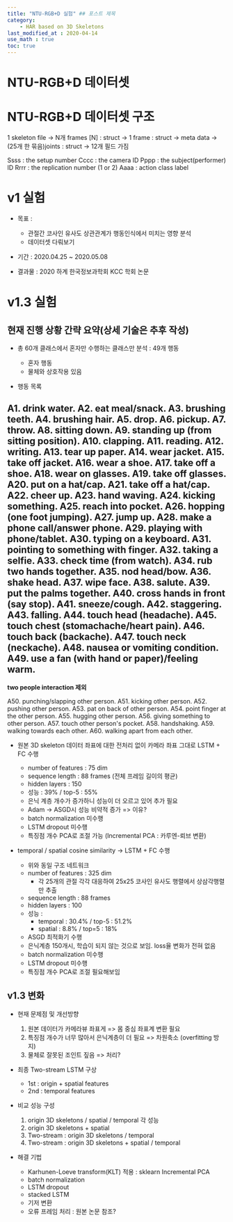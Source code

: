 ```yaml
---
title: "NTU-RGB+D 실험" ## 포스트 제목
category:       
    - HAR based on 3D Skeletons
last_modified_at : 2020-04-14
use_math : true
toc: true
---
```


# NTU-RGB+D 데이터셋

# NTU-RGB+D 데이터셋 구조

1 skeleton file -> N개 frames [N] : struct -> 1 frame : struct -> meta data -> (25개 한 묶음)joints : struct -> 12개 필드 가짐

Ssss : the setup number
Cccc : the camera ID
Pppp : the subject(performer) ID
Rrrr : the replication number (1 or 2)
Aaaa : action class label

# v1 실험

- 목표 : 
    + 관절간 코사인 유사도 상관관계가 행동인식에서 미치는 영향 분석
    + 데이터셋 다뤄보기

- 기간 : 2020.04.25 ~ 2020.05.08

- 결과물 : 2020 하계 한국정보과학회 KCC 학회 논문

# v1.3 실험

## 현재 진행 상황 간략 요약(상세 기술은 추후 작성)

- 총 60개 클래스에서 혼자만 수행하는 클래스만 분석 : 49개 행동
    + 혼자 행동
    + 물체와 상호작용 있음

- 행동 목록

A1. drink water.
A2. eat meal/snack.
A3. brushing teeth.
A4. brushing hair.
A5. drop.
A6. pickup.
A7. throw.
A8. sitting down.
A9. standing up (from sitting position).
A10. clapping.
A11. reading.
A12. writing.
A13. tear up paper.
A14. wear jacket.
A15. take off jacket.
A16. wear a shoe.
A17. take off a shoe.
A18. wear on glasses.
A19. take off glasses.
A20. put on a hat/cap.
A21. take off a hat/cap.
A22. cheer up.
A23. hand waving.
A24. kicking something.
A25. reach into pocket.
A26. hopping (one foot jumping).
A27. jump up.
A28. make a phone call/answer phone.
A29. playing with phone/tablet.
A30. typing on a keyboard.
A31. pointing to something with finger.
A32. taking a selfie.
A33. check time (from watch).
A34. rub two hands together.
A35. nod head/bow.
A36. shake head.
A37. wipe face.
A38. salute.
A39. put the palms together.
A40. cross hands in front (say stop).
A41. sneeze/cough.
A42. staggering.
A43. falling.
A44. touch head (headache).
A45. touch chest (stomachache/heart pain).
A46. touch back (backache).
A47. touch neck (neckache).
A48. nausea or vomiting condition.
A49. use a fan (with hand or paper)/feeling warm.
----
**two people interaction 제외**

A50. punching/slapping other person.
A51. kicking other person.
A52. pushing other person.
A53. pat on back of other person.
A54. point finger at the other person.
A55. hugging other person.
A56. giving something to other person.
A57. touch other person's pocket.
A58. handshaking.
A59. walking towards each other.
A60. walking apart from each other.

- 원본 3D skeleton 데이터 좌표에 대한 전처리 없이 카메라 좌표 그대로 LSTM + FC 수행
    + number of features : 75 dim
    + sequence length : 88 frames (전체 프레임 길이의 평균)
    + hidden layers : 150
    + 성능 : 39% / top-5 : 55%
    + 은닉 계층 개수가 증가하니 성능이 더 오르고 있어 추가 필요
    + Adam -> ASGD시 성능 비약적 증가 => 이유?
    + batch normalization 미수행
    + LSTM dropout 미수행
    + 특징점 개수 PCA로 조절 가능 (Incremental PCA : 카루엔-뢰브 변환)

- temporal / spatial cosine similarity -> LSTM + FC 수행
    + 위와 동일 구조 네트워크
    + number of features : 325 dim
        * 각 25개의 관절 각각 대응하여 25x25 코사인 유사도 행렬에서 상삼각행렬만 추출
    + sequence length : 88 frames
    + hidden layers : 100
    + 성능 :
        * temporal : 30.4% / top-5 : 51.2%
        * spatial : 8.8% / top=5 : 18%
    + ASGD 최적화기 수행
    + 은닉계층 150개시, 학습이 되지 않는 것으로 보임. loss율 변화가 전혀 없음
    + batch normalization 미수행
    + LSTM dropout 미수행
    + 특징점 개수 PCA로 조절 필요해보임

## v1.3 변화

- 현재 문제점 및 개선방향
    1. 원본 데이터가 카메라뷰 좌표게 => 몸 중심 좌표계 변환 필요
    2. 특징점 개수가 너무 많아서 은닉계층이 더 필요 => 차원축소 (overfitting 방지)
    3. 물체로 잘못된 조인트 짚음 => 처리?

- 최종 Two-stream LSTM 구상
    + 1st : origin + spatial features
    + 2nd : temporal features

- 비교 성능 구성
    1. origin 3D skeletons / spatial / temporal 각 성능
    2. origin 3D skeletons + spatial
    3. Two-stream : origin 3D skeletons / temporal
    4. Two-stream : origin 3D skeletons + spatial / temporal

- 해결 기법
    + Karhunen-Loeve transform(KLT) 적용 : sklearn Incremental PCA
    + batch normalization
    + LSTM dropout
    + stacked LSTM
    + 기저 변환
    + 오류 프레임 처리 : 원본 논문 참조?